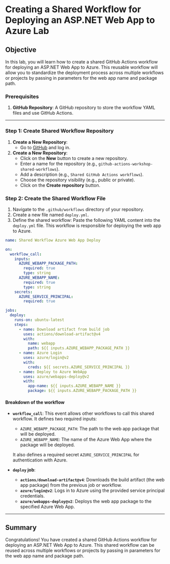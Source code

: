 # Creating a Shared Workflow for Deploying an ASP.NET Web App to Azure Lab

## Objective

In this lab, you will learn how to create a shared GitHub Actions workflow for deploying an ASP.NET Web App to Azure. This reusable workflow will allow you to standardize the deployment process across multiple workflows or projects by passing in parameters for the web app name and package path.

### Prerequisites

1. **GitHub Repository**: A GitHub repository to store the workflow YAML files and use GitHub Actions.

---

### Step 1: Create Shared Workflow Repository

1. **Create a New Repository**:
   - Go to [GitHub](http://github.com) and log in.
2. **Create a New Repository**:
   - Click on the **New** button to create a new repository.
   - Enter a name for the repository (e.g., `github-actions-workshop-shared-workflows`).
   - Add a description (e.g., `Shared GitHub Actions workflows`).
   - Choose the repository visibility (e.g., public or private).
   - Click on the **Create repository** button.

### Step 2: Create the Shared Workflow File

1. Navigate to the `.github/workflows` directory of your repository.
2. Create a new file named `deploy.yml`.
3. Define the shared workflow:
   Paste the following YAML content into the `deploy.yml` file. This workflow is responsible for deploying the web app to Azure.

```yaml
name: Shared Workflow Azure Web App Deploy

on:
  workflow_call:
    inputs:
      AZURE_WEBAPP_PACKAGE_PATH:
        required: true
        type: string
      AZURE_WEBAPP_NAME:
        required: true
        type: string
    secrets:
      AZURE_SERVICE_PRINCIPAL:
        required: true

jobs:
  deploy:
    runs-on: ubuntu-latest
    steps:
      - name: Download artifact from build job
        uses: actions/download-artifact@v4
        with:
          name: webapp
          path: ${{ inputs.AZURE_WEBAPP_PACKAGE_PATH }}
      - name: Azure Login
        uses: azure/login@v2
        with:
          creds: ${{ secrets.AZURE_SERVICE_PRINCIPAL }}
      - name: Deploy to Azure WebApp
        uses: azure/webapps-deploy@v2
        with:
          app-name: ${{ inputs.AZURE_WEBAPP_NAME }}
          package: ${{ inputs.AZURE_WEBAPP_PACKAGE_PATH }}
```

#### Breakdown of the workflow

- **`workflow_call`**: This event allows other workflows to call this shared workflow. It defines two required inputs:

  - `AZURE_WEBAPP_PACKAGE_PATH`: The path to the web app package that will be deployed.
  - `AZURE_WEBAPP_NAME`: The name of the Azure Web App where the package will be deployed.

  It also defines a required secret `AZURE_SERVICE_PRINCIPAL` for authentication with Azure.

- **`deploy` job**:
  - **`actions/download-artifact@v4`**: Downloads the build artifact (the web app package) from the previous job or workflow.
  - **`azure/login@v2`**: Logs in to Azure using the provided service principal credentials.
  - **`azure/webapps-deploy@v2`**: Deploys the web app package to the specified Azure Web App.

---

## Summary

Congratulations! You have created a shared GitHub Actions workflow for deploying an ASP.NET Web App to Azure. This shared workflow can be reused across multiple workflows or projects by passing in parameters for the web app name and package path.
